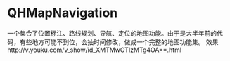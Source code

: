 # QHMapNavigation

一个集合了位置标注、路线规划、导航、定位的地图功能。由于是大半年前的代码，有些地方可能不到位，会抽时间修改，做成一个完整的地图功能集。
效果http://v.youku.com/v_show/id_XMTMwOTIzMTg4OA==.html
